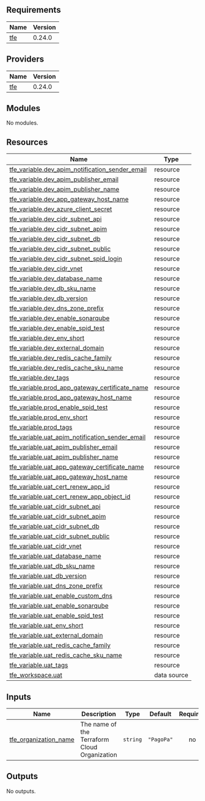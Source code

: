 ## Requirements

| Name | Version |
|------|---------|
| <a name="requirement_tfe"></a> [tfe](#requirement\_tfe) | 0.24.0 |

## Providers

| Name | Version |
|------|---------|
| <a name="provider_tfe"></a> [tfe](#provider\_tfe) | 0.24.0 |

## Modules

No modules.

## Resources

| Name | Type |
|------|------|
| [tfe_variable.dev_apim_notification_sender_email](https://registry.terraform.io/providers/hashicorp/tfe/0.24.0/docs/resources/variable) | resource |
| [tfe_variable.dev_apim_publisher_email](https://registry.terraform.io/providers/hashicorp/tfe/0.24.0/docs/resources/variable) | resource |
| [tfe_variable.dev_apim_publisher_name](https://registry.terraform.io/providers/hashicorp/tfe/0.24.0/docs/resources/variable) | resource |
| [tfe_variable.dev_app_gateway_host_name](https://registry.terraform.io/providers/hashicorp/tfe/0.24.0/docs/resources/variable) | resource |
| [tfe_variable.dev_azure_client_secret](https://registry.terraform.io/providers/hashicorp/tfe/0.24.0/docs/resources/variable) | resource |
| [tfe_variable.dev_cidr_subnet_api](https://registry.terraform.io/providers/hashicorp/tfe/0.24.0/docs/resources/variable) | resource |
| [tfe_variable.dev_cidr_subnet_apim](https://registry.terraform.io/providers/hashicorp/tfe/0.24.0/docs/resources/variable) | resource |
| [tfe_variable.dev_cidr_subnet_db](https://registry.terraform.io/providers/hashicorp/tfe/0.24.0/docs/resources/variable) | resource |
| [tfe_variable.dev_cidr_subnet_public](https://registry.terraform.io/providers/hashicorp/tfe/0.24.0/docs/resources/variable) | resource |
| [tfe_variable.dev_cidr_subnet_spid_login](https://registry.terraform.io/providers/hashicorp/tfe/0.24.0/docs/resources/variable) | resource |
| [tfe_variable.dev_cidr_vnet](https://registry.terraform.io/providers/hashicorp/tfe/0.24.0/docs/resources/variable) | resource |
| [tfe_variable.dev_database_name](https://registry.terraform.io/providers/hashicorp/tfe/0.24.0/docs/resources/variable) | resource |
| [tfe_variable.dev_db_sku_name](https://registry.terraform.io/providers/hashicorp/tfe/0.24.0/docs/resources/variable) | resource |
| [tfe_variable.dev_db_version](https://registry.terraform.io/providers/hashicorp/tfe/0.24.0/docs/resources/variable) | resource |
| [tfe_variable.dev_dns_zone_prefix](https://registry.terraform.io/providers/hashicorp/tfe/0.24.0/docs/resources/variable) | resource |
| [tfe_variable.dev_enable_sonarqube](https://registry.terraform.io/providers/hashicorp/tfe/0.24.0/docs/resources/variable) | resource |
| [tfe_variable.dev_enable_spid_test](https://registry.terraform.io/providers/hashicorp/tfe/0.24.0/docs/resources/variable) | resource |
| [tfe_variable.dev_env_short](https://registry.terraform.io/providers/hashicorp/tfe/0.24.0/docs/resources/variable) | resource |
| [tfe_variable.dev_external_domain](https://registry.terraform.io/providers/hashicorp/tfe/0.24.0/docs/resources/variable) | resource |
| [tfe_variable.dev_redis_cache_family](https://registry.terraform.io/providers/hashicorp/tfe/0.24.0/docs/resources/variable) | resource |
| [tfe_variable.dev_redis_cache_sku_name](https://registry.terraform.io/providers/hashicorp/tfe/0.24.0/docs/resources/variable) | resource |
| [tfe_variable.dev_tags](https://registry.terraform.io/providers/hashicorp/tfe/0.24.0/docs/resources/variable) | resource |
| [tfe_variable.prod_app_gateway_certificate_name](https://registry.terraform.io/providers/hashicorp/tfe/0.24.0/docs/resources/variable) | resource |
| [tfe_variable.prod_app_gateway_host_name](https://registry.terraform.io/providers/hashicorp/tfe/0.24.0/docs/resources/variable) | resource |
| [tfe_variable.prod_enable_spid_test](https://registry.terraform.io/providers/hashicorp/tfe/0.24.0/docs/resources/variable) | resource |
| [tfe_variable.prod_env_short](https://registry.terraform.io/providers/hashicorp/tfe/0.24.0/docs/resources/variable) | resource |
| [tfe_variable.prod_tags](https://registry.terraform.io/providers/hashicorp/tfe/0.24.0/docs/resources/variable) | resource |
| [tfe_variable.uat_apim_notification_sender_email](https://registry.terraform.io/providers/hashicorp/tfe/0.24.0/docs/resources/variable) | resource |
| [tfe_variable.uat_apim_publisher_email](https://registry.terraform.io/providers/hashicorp/tfe/0.24.0/docs/resources/variable) | resource |
| [tfe_variable.uat_apim_publisher_name](https://registry.terraform.io/providers/hashicorp/tfe/0.24.0/docs/resources/variable) | resource |
| [tfe_variable.uat_app_gateway_certificate_name](https://registry.terraform.io/providers/hashicorp/tfe/0.24.0/docs/resources/variable) | resource |
| [tfe_variable.uat_app_gateway_host_name](https://registry.terraform.io/providers/hashicorp/tfe/0.24.0/docs/resources/variable) | resource |
| [tfe_variable.uat_cert_renew_app_id](https://registry.terraform.io/providers/hashicorp/tfe/0.24.0/docs/resources/variable) | resource |
| [tfe_variable.uat_cert_renew_app_object_id](https://registry.terraform.io/providers/hashicorp/tfe/0.24.0/docs/resources/variable) | resource |
| [tfe_variable.uat_cidr_subnet_api](https://registry.terraform.io/providers/hashicorp/tfe/0.24.0/docs/resources/variable) | resource |
| [tfe_variable.uat_cidr_subnet_apim](https://registry.terraform.io/providers/hashicorp/tfe/0.24.0/docs/resources/variable) | resource |
| [tfe_variable.uat_cidr_subnet_db](https://registry.terraform.io/providers/hashicorp/tfe/0.24.0/docs/resources/variable) | resource |
| [tfe_variable.uat_cidr_subnet_public](https://registry.terraform.io/providers/hashicorp/tfe/0.24.0/docs/resources/variable) | resource |
| [tfe_variable.uat_cidr_vnet](https://registry.terraform.io/providers/hashicorp/tfe/0.24.0/docs/resources/variable) | resource |
| [tfe_variable.uat_database_name](https://registry.terraform.io/providers/hashicorp/tfe/0.24.0/docs/resources/variable) | resource |
| [tfe_variable.uat_db_sku_name](https://registry.terraform.io/providers/hashicorp/tfe/0.24.0/docs/resources/variable) | resource |
| [tfe_variable.uat_db_version](https://registry.terraform.io/providers/hashicorp/tfe/0.24.0/docs/resources/variable) | resource |
| [tfe_variable.uat_dns_zone_prefix](https://registry.terraform.io/providers/hashicorp/tfe/0.24.0/docs/resources/variable) | resource |
| [tfe_variable.uat_enable_custom_dns](https://registry.terraform.io/providers/hashicorp/tfe/0.24.0/docs/resources/variable) | resource |
| [tfe_variable.uat_enable_sonarqube](https://registry.terraform.io/providers/hashicorp/tfe/0.24.0/docs/resources/variable) | resource |
| [tfe_variable.uat_enable_spid_test](https://registry.terraform.io/providers/hashicorp/tfe/0.24.0/docs/resources/variable) | resource |
| [tfe_variable.uat_env_short](https://registry.terraform.io/providers/hashicorp/tfe/0.24.0/docs/resources/variable) | resource |
| [tfe_variable.uat_external_domain](https://registry.terraform.io/providers/hashicorp/tfe/0.24.0/docs/resources/variable) | resource |
| [tfe_variable.uat_redis_cache_family](https://registry.terraform.io/providers/hashicorp/tfe/0.24.0/docs/resources/variable) | resource |
| [tfe_variable.uat_redis_cache_sku_name](https://registry.terraform.io/providers/hashicorp/tfe/0.24.0/docs/resources/variable) | resource |
| [tfe_variable.uat_tags](https://registry.terraform.io/providers/hashicorp/tfe/0.24.0/docs/resources/variable) | resource |
| [tfe_workspace.uat](https://registry.terraform.io/providers/hashicorp/tfe/0.24.0/docs/data-sources/workspace) | data source |

## Inputs

| Name | Description | Type | Default | Required |
|------|-------------|------|---------|:--------:|
| <a name="input_tfe_organization_name"></a> [tfe\_organization\_name](#input\_tfe\_organization\_name) | The name of the Terraform Cloud Organization | `string` | `"PagoPa"` | no |

## Outputs

No outputs.

